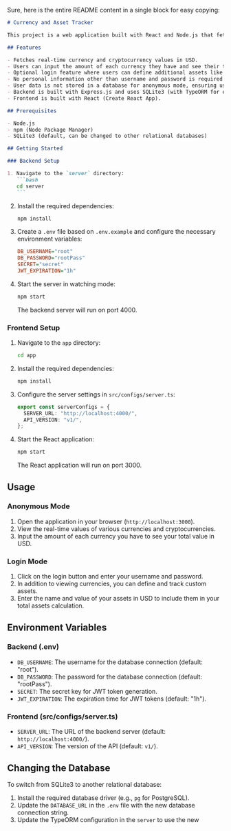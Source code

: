 Sure, here is the entire README content in a single block for easy copying:

````markdown
# Currency and Asset Tracker

This project is a web application built with React and Node.js that fetches currency and cryptocurrency values in USD and allows users to input and track their total assets. It provides two modes: an anonymous mode where users can see currency values and a login mode where users can additionally track custom assets.

## Features

- Fetches real-time currency and cryptocurrency values in USD.
- Users can input the amount of each currency they have and see their total value.
- Optional login feature where users can define additional assets like home or watch values.
- No personal information other than username and password is required for login.
- User data is not stored in a database for anonymous mode, ensuring user privacy.
- Backend is built with Express.js and uses SQLite3 (with TypeORM for easy database switching).
- Frontend is built with React (Create React App).

## Prerequisites

- Node.js
- npm (Node Package Manager)
- SQLite3 (default, can be changed to other relational databases)

## Getting Started

### Backend Setup

1. Navigate to the `server` directory:
   ```bash
   cd server
   ```
````

2. Install the required dependencies:

   ```bash
   npm install
   ```

3. Create a `.env` file based on `.env.example` and configure the necessary environment variables:

   ```ini
   DB_USERNAME="root"
   DB_PASSWORD="rootPass"
   SECRET="secret"
   JWT_EXPIRATION="1h"
   ```

4. Start the server in watching mode:
   ```bash
   npm start
   ```
   The backend server will run on port 4000.

### Frontend Setup

1. Navigate to the `app` directory:

   ```bash
   cd app
   ```

2. Install the required dependencies:

   ```bash
   npm install
   ```

3. Configure the server settings in `src/configs/server.ts`:

   ```ts
   export const serverConfigs = {
     SERVER_URL: "http://localhost:4000/",
     API_VERSION: "v1/",
   };
   ```

4. Start the React application:
   ```bash
   npm start
   ```
   The React application will run on port 3000.

## Usage

### Anonymous Mode

1. Open the application in your browser (`http://localhost:3000`).
2. View the real-time values of various currencies and cryptocurrencies.
3. Input the amount of each currency you have to see your total value in USD.

### Login Mode

1. Click on the login button and enter your username and password.
2. In addition to viewing currencies, you can define and track custom assets.
3. Enter the name and value of your assets in USD to include them in your total assets calculation.

## Environment Variables

### Backend (.env)

- `DB_USERNAME`: The username for the database connection (default: "root").
- `DB_PASSWORD`: The password for the database connection (default: "rootPass").
- `SECRET`: The secret key for JWT token generation.
- `JWT_EXPIRATION`: The expiration time for JWT tokens (default: "1h").

### Frontend (src/configs/server.ts)

- `SERVER_URL`: The URL of the backend server (default: `http://localhost:4000/`).
- `API_VERSION`: The version of the API (default: `v1/`).

## Changing the Database

To switch from SQLite3 to another relational database:

1. Install the required database driver (e.g., `pg` for PostgreSQL).
2. Update the `DATABASE_URL` in the `.env` file with the new database connection string.
3. Update the TypeORM configuration in the `server` to use the new
